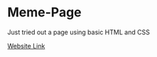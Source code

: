 # Meme-Page
Just tried out a page using basic HTML and CSS

[Website Link](https://theprimetux.github.io/Meme-Page/)
